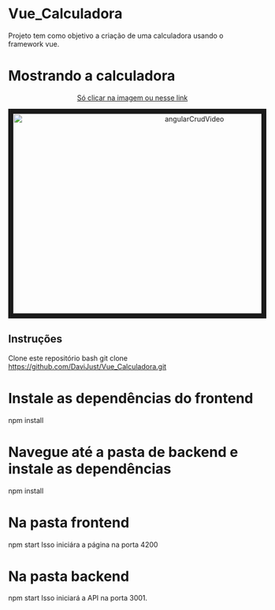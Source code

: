 # Vue_Calculadora
Projeto tem como objetivo a criação de uma calculadora usando o framework vue.

# Mostrando a calculadora
<a href="https://www.loom.com/share/0e4cf48cac104719a3d4c554d8e9b5ff" target="_blank">
   <div align="center">
   <p>Só clicar na imagem ou nesse link</p>
   <img href="https://www.loom.com/share/0e4cf48cac104719a3d4c554d8e9b5ff" src="https://user-images.githubusercontent.com/112717111/234389701-8a4eb76f-1a36-487e-a734-9681787e4f18.png" alt="angularCrudVideo" width="720" height="405" border="10" />
   </div>
  </a>


## Instruções

Clone este repositório
bash
git clone https://github.com/DaviJust/Vue_Calculadora.git


# Instale as dependências do frontend
npm install

# Navegue até a pasta de backend e instale as dependências
npm install

# Na pasta frontend
npm start
Isso iniciára a página na porta 4200

# Na pasta backend
npm start
Isso iniciará a API na porta 3001.

